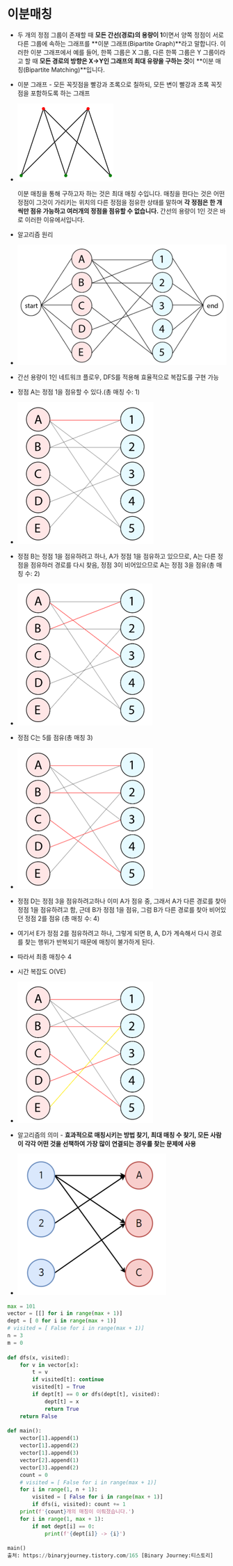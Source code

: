 # 이분매칭

- 두 개의 정점 그룹이 존재할 때 **모든 간선(경로)의 용량이 1**이면서 양쪽 정점이 서로 다른 그룹에 속하는 그래프를 **이분 그래프(Bipartite Graph)**라고 말합니다. 이러한 이분 그래프에서 예를 들어, 한쪽 그룹은 X 그룹, 다른 한쪽 그룹은 Y 그룹이라고 할 때 **모든 경로의 방향은 X->Y인 그래프의 최대 유량을 구하는 것**이 **이분 매칭(Bipartite Matching)**입니다. 

- 이분 그래프 - 모든 꼭짓점을 빨강과 초록으로 칠하되, 모든 변이 빨강과 초록 꼭짓점을 포함하도록 하는 그래프

- ![img](이분매칭.assets/220px-Complete_bipartite_graph_K32-RG001.svg.png)

  이분 매칭을 통해 구하고자 하는 것은 최대 매칭 수입니다. 매칭을 한다는 것은 어떤 정점이 그것이 가리키는 위치의 다른 정점을 점유한 상태를 말하며 **각 정점은 한 개씩만 점유 가능하고 여러개의 정점을 점유할 수 없습니다.** 간선의 용량이 1인 것은 바로 이러한 이유에서입니다. 

- 알고리즘 원리
- ![img](이분매칭.assets/img.png)
- 간선 용량이 1인 네트워크 플로우, DFS를 적용해 효율적으로 복잡도를 구현 가능
- 정점 A는 정점 1을 점유할 수 있다.(총 매칭 수: 1)
- <img src="이분매칭.assets/img-16547625641283.png" alt="img" style="zoom:50%;" />
- 정점 B는 정점 1을 점유하려고 하나, A가 정점 1을 점유하고 있으므로, A는 다른 정점을 점유하러 경로를 다시 찾음, 정점 3이 비어있으므로 A는 정점 3을 점유(총 매칭 수: 2)
- <img src="이분매칭.assets/img-16547625675885.png" alt="img" style="zoom:50%;" />
- 정점 C는 5를 점유(총 매칭 3)
- <img src="이분매칭.assets/img-16547626436327.png" alt="img" style="zoom:50%;" />
- 정점 D는 정점 3을 점유하려고하나 이미 A가 점유 중, 그래서 A가 다른 경로를 찾아 정점 1을 점유하려고 함, 근데 B가 정점 1을 점유, 그럼 B가 다른 경로를 찾아 비어있던 정점 2를 점유 (총 매칭 수: 4)
- 여기서 E가 정점 2를 점유하려고 하나, 그렇게 되면 B, A, D가 계속해서 다시 경로를 찾는 행위가 반복되기 때문에 매칭이 불가하게 된다.
- 따라서 최종 매칭수 4
- 시간 복잡도 O(VE)
- <img src="이분매칭.assets/img-16547626730719.png" alt="img" style="zoom:50%;" />
- 알고리즘의 의미 - **효과적으로 매칭시키는 방법 찾기, 최대 매칭 수 찾기, 모든 사람이 각각 어떤 것을 선책하여 가장 많이 연결되는 경우를 찾는 문제에 사용**
- <img src="이분매칭.assets/img-165476300005411.png" alt="img" style="zoom:50%;" />

```python
max = 101
vector = [[] for i in range(max + 1)]
dept = [ 0 for i in range(max + 1)]
# visited = [ False for i in range(max + 1)]
n = 3
m = 0

def dfs(x, visited):
    for v in vector[x]:
        t = v
        if visited[t]: continue
        visited[t] = True
        if dept[t] == 0 or dfs(dept[t], visited):
            dept[t] = x
            return True
    return False
    
def main():
    vector[1].append(1)
    vector[1].append(2)
    vector[1].append(3)
    vector[2].append(1)
    vector[3].append(2)
    count = 0
    # visited = [ False for i in range(max + 1)]
    for i in range(1, n + 1):
        visited = [ False for i in range(max + 1)]
        if dfs(i, visited): count += 1
    print(f'{count}개의 매칭이 이뤄졌습니다.')
    for i in range(1, max + 1):
        if not dept[i] == 0:
            print(f'{dept[i]} -> {i}')
            
main()
출처: https://binaryjourney.tistory.com/165 [Binary Journey:티스토리]
```

